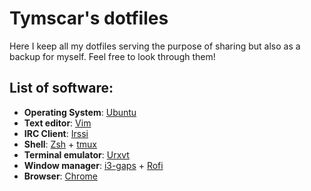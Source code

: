 Tymscar's dotfiles
==================

Here I keep all my dotfiles serving the purpose of sharing but also as a backup for myself. Feel free to look through them!

List of software:
-----------------

* **Operating System**: [Ubuntu](http://www.ubuntu.com)
* **Text editor**: [Vim](http://www.vim.org)
* **IRC Client**: [Irssi](https://www.irssi.org)
* **Shell**: [Zsh](https://www.zsh.org) + [tmux](https://wiki.archlinux.org/index.php/tmux)
* **Terminal emulator**: [Urxvt](https://wiki.archlinux.org/index.php/rxvt-unicode)
* **Window manager**: [i3-gaps](https://github.com/Airblader/i3) + [Rofi](https://davedavenport.github.io/rofi/)
* **Browser**: [Chrome](https://www.google.com/chrome)
